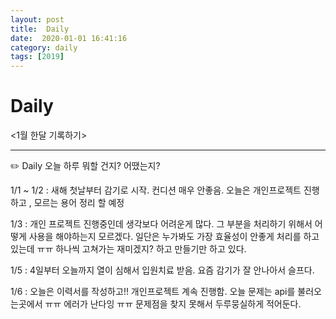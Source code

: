 ```yaml
---
layout: post
title:  Daily
date:  2020-01-01 16:41:16
category: daily
tags: [2019]
---
```


# Daily

<1월 한달 기록하기>

------

✏️ Daily 오늘 하루 뭐할 건지? 어땠는지?

1/1 ~ 1/2  : 새해 첫날부터 감기로 시작. 컨디션 매우 안좋음. 
오늘은 개인프로젝트 진행하고 , 모르는 용어 정리 할 예정

1/3 : 개인 프로젝트 진행중인데 생각보다 어려운게 많다. 
그 부분을 처리하기 위해서 어떻게 사용을 해야하는지 모르겠다. 
일단은 누가봐도 가장 효율성이 안좋게 처리를 하고 있는데 ㅠㅠ 하나씩 고쳐가는 재미겠지? 하고 만들기만 하고 있다. 

1/5 : 4일부터 오늘까지 열이 심해서 입원치료 받음. 요즘 감기가 잘 안나아서 슬프다. 

1/6 : 오늘은 이력서를 작성하고!! 개인프로젝트 계속 진행함. 오늘 문제는 api를 불러오는곳에서 ㅠㅠ 에러가 난다잉 ㅠㅠ 문제점을 찾지 못해서 두루뭉실하게 적어둔다. 
